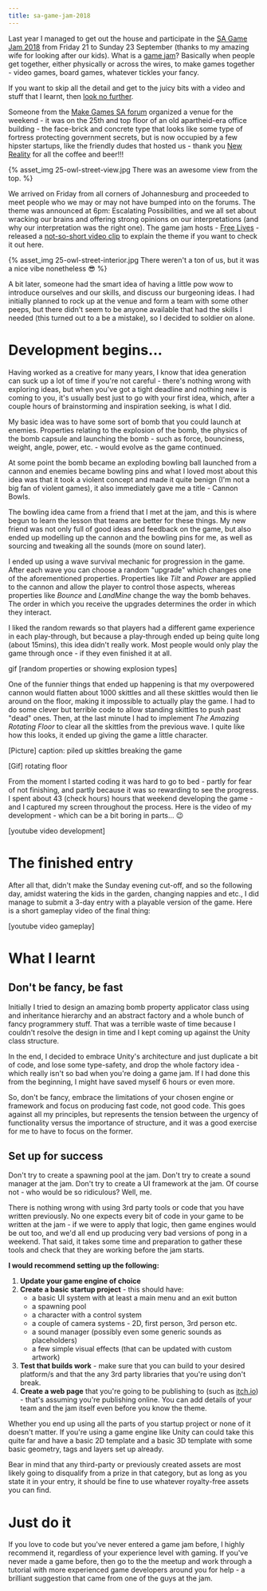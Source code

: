 ```yaml
---
title: sa-game-jam-2018
---
```


Last year I managed to get out the house and  participate in the [SA Game Jam 2018](http://makegamessa.com/discussion/5375/sa-game-jam-2018) from Friday 21 to Sunday 23 September (thanks to my amazing wife for looking after our kids). What is a [game jam](definitionlink)? Basically when people get together, either physically or across the wires, to make games together - video games, board games, whatever tickles your fancy.

If you want to skip all the detail and get to the juicy bits with a video and stuff that I learnt, then [look no further]((#the-finished-entry)).

Someone from the [Make Games SA forum](http://makegamessa.com/) organized a venue for the weekend - it was on the 25th and top floor of an old apartheid-era office building - the face-brick and concrete type that looks like some type of fortress protecting government secrets, but is now occupied by a few hipster startups, like the friendly dudes that hosted us - thank you [New Reality](https://newreality.co.za/) for all the coffee and beer!!!

{% asset_img 25-owl-street-view.jpg There was an awesome view from the top. %}

We arrived on Friday from all corners of Johannesburg and proceeded to meet people who we may or may not have bumped into on the forums. The theme was announced at 6pm: Escalating Possibilities, and we all set about wracking our brains and offering strong opinions on our interpretations (and why our interpretation was the right one). The game jam hosts - [Free Lives](https://freelives.net/) - released a [not-so-short video clip](https://youtu.be/Kr9ndYeE_s4) to explain the theme if you want to check it out here.

{% asset_img 25-owl-street-interior.jpg There weren't a ton of us, but it was a nice vibe nonetheless 😎 %}

A bit later, someone had the smart idea of having a little pow wow to introduce ourselves and our skills, and discuss our burgeoning ideas. I had initially planned to rock up at the venue and form a team with some other peeps, but there didn't seem to be anyone available that had the skills I needed (this turned out to a be a mistake), so I decided to soldier on alone.

# Development begins... 

Having worked as a creative for many years, I know that idea generation can suck up a lot of time if you're not careful - there's nothing wrong with exploring ideas, but when you've got a tight deadline and nothing new is coming to you, it's usually best just to go with your first idea, which, after a couple hours of brainstorming and inspiration seeking, is what I did.

My basic idea was to have some sort of bomb that you could launch at enemies.  Properties relating to the explosion of the bomb, the physics of the bomb capsule and launching the bomb - such as force, bounciness, weight, angle, power, etc. - would evolve as the game continued.

At some point the bomb became an exploding bowling ball launched from a cannon and enemies became bowling pins and what I loved most about this idea was that it took a violent concept and made it quite benign (I'm not a big fan of violent games), it also immediately gave me a title - Cannon Bowls. 

The bowling idea came from a friend that I met at the jam, and this is where begun to learn the lesson that teams are better for these things.  My new friend was not only full of good ideas and feedback on the game, but also ended up modelling up the cannon and the bowling pins for me, as well as sourcing and tweaking all the sounds (more on sound later).

I ended up using a wave survival mechanic for progression in the game. After each wave you can choose a random "upgrade" which changes one of the aforementioned properties. Properties like *Tilt* and *Power* are applied to the cannon and allow the player to control those aspects, whereas properties like *Bounce* and *LandMine* change the way the bomb behaves. The order in which you receive the upgrades determines the order in which they interact.

I liked the random rewards so that players had a different game experience in each play-through, but because a play-through ended up being quite long (about 15mins), this idea didn't really work. Most people would only play the game through once - if they even finished it at all.

gif [random properties or showing explosion types]

One of the funnier things that ended up happening is that my overpowered cannon would flatten about 1000 skittles and all these skittles would then lie around on the floor, making it impossible to actually play the game. I had to do some clever but terrible code to allow standing skittles to push past "dead" ones. Then, at the last minute I had to implement *The Amazing Rotating Floor* to clear all the skittles from the previous wave. I quite like how this looks, it ended up giving the game a little character.

[Picture] caption: piled up skittles breaking the game

[Gif] rotating floor

From the moment I started coding it was hard to go to bed - partly for fear of not finishing, and partly because it was so rewarding to see the progress.  I spent about 43 (check hours) hours that weekend developing the game - and I captured my screen throughout the process. Here is the video of my development - which can be a bit boring in parts... 😉

[youtube video development]

# The finished entry

After all that, didn't make the Sunday evening cut-off, and so the following day, amidst watering the kids in the garden, changing nappies and etc., I did manage to submit a 3-day entry with a playable version of the game. Here is a short gameplay video of the final thing:

[youtube video gameplay]

# What I learnt

## Don't be fancy, be fast

Initially I tried to design an amazing bomb property applicator class using and inheritance hierarchy and an abstract factory and a whole bunch of fancy programmery stuff. That was a terrible waste of time because I couldn't resolve the design in time and I kept coming up against the Unity class structure.

In the end, I decided to embrace Unity's architecture and just duplicate a bit of code, and lose some type-safety, and drop the whole factory idea - which really isn't so bad when you're doing a game jam.  If I had done this from the beginning, I might have saved myself 6 hours or even more.

So, don't be fancy, embrace the limitations of your chosen engine or framework and focus on producing fast code, not good code. This goes against all my principles, but represents the tension between the urgency of functionality versus the importance of structure, and it was a good exercise for me to have to focus on the former.

## Set up for success

Don't try to create a spawning pool at the jam. Don't try to create a sound manager at the jam. Don't try to create a UI framework at the jam. Of course not - who would be so ridiculous? Well, me.

There is nothing wrong with using 3rd party tools or code that you have written previously. No one expects every bit of code in your game to be written at the jam - if we were to apply that logic, then game engines would be out too, and we'd all end up producing very bad versions of pong in a weekend. That said, it takes some time and preparation to gather these tools and check that they are working before the jam starts.

**I would recommend setting up the following:**

1. **Update your game engine of choice**
2. **Create a basic startup project** - this should have:
    * a basic UI system with at least a main menu and an exit button
    * a spawning pool
    * a character with a control system
    * a couple of camera systems - 2D, first person, 3rd person etc.
    * a sound manager (possibly even some generic sounds as placeholders)
    * a few simple visual effects (that can be updated with custom artwork)
3. **Test that builds work** - make sure that you can build to your desired platform/s and that the any 3rd party libraries that you're using don't break.
4. **Create a web page** that you're going to be publishing to (such as [itch.io](https://itch.io)) - that's assuming you're publishing online. You can add details of your team and the jam itself even before you know the theme.

Whether you end up using all the parts of you startup project or none of it doesn't matter. If you're using a game engine like Unity can could take this quite far and have a basic 2D template and a basic 3D template with some basic geometry, tags and layers set up already.

Bear in mind that any third-party or previously created assets are most likely going to disqualify from a prize in that category, but as long as you state it in your entry, it should be fine to use whatever royalty-free assets you can find.

<!-- ## Hook up and have fun

Don't be too protective of your ideas or your project - be that code or artwork. You have a much better chance of putting up something in time, and having fun doing it, if you work in a team - and you might make a buddy in the process. In my case, I went solo partly to prove a point to myself that I could do it all from artwork to code to finished product. But, seeing as I ended up needing help anyway, I now see that working in a team would probably have been a lot more fun if I had just had let go a little. -->

# Just do it

If you love to code but you've never entered a game jam before, I highly recommend it, regardless of your experience level with gaming.  If you've never made a game before, then go to the the meetup and work through a tutorial with more experienced game developers around you for help - a brilliant suggestion that came from one of the guys at the jam.